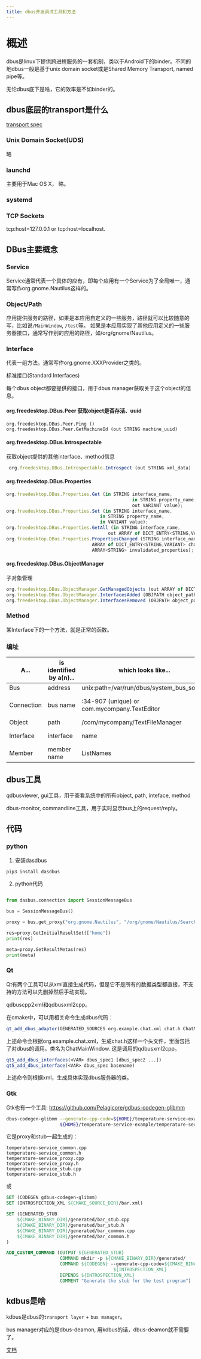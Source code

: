 ```yaml
---
title: dbus开发调试工具和方法
---
```

# 概述

dbus是linux下提供跨进程服务的一套机制，类以于Android下的binder。不同的地dbus一般是基于unix domain socket或是Shared Memory Transport, named pipe等。

无论dbus底下是啥，它的效率是不如binder的。

## dbus底层的transport是什么

[transport spec](https://dbus.freedesktop.org/doc/dbus-specification.html#transports)

### Unix Domain Socket(UDS)

略

### launchd

主要用于Mac OS X， 略。

### systemd

### TCP Sockets

tcp:host=127.0.0.1 or tcp:host=localhost.

## DBus主要概念

### Service

Service通常代表一个具体的应有，即每个应用有一个Service为了全局唯一，通常写作org.gnome.Nautilus这样的。

### Object/Path

应用提供服务的路径，如果是本应用自定义的一些服务，路径就可以比较随意的写，比如说`/MainWindow`, `/test`等。
如果是本应用实现了其他应用定义的一些服务器接口，通常写作别的应用的路径，如/org/gnome/Nautilus。

### Interface

代表一组方法。通常写作org.gnome.XXXProvider之类的。

标准接口(Standard Interfaces)

每个dbus object都要提供的接口，用于dbus manager获取关于这个object的信息。

#### org.freedesktop.DBus.Peer 获取object是否存活、uuid

```
org.freedesktop.DBus.Peer.Ping ()
org.freedesktop.DBus.Peer.GetMachineId (out STRING machine_uuid)
```


#### org.freedesktop.DBus.Introspectable 

获取object提供的其他interface、method信息

```javascript
 org.freedesktop.DBus.Introspectable.Introspect (out STRING xml_data)
```

#### org.freedesktop.DBus.Properties

```javascript
org.freedesktop.DBus.Properties.Get (in STRING interface_name,
                                               in STRING property_name,
                                               out VARIANT value);
org.freedesktop.DBus.Properties.Set (in STRING interface_name,
                                   in STRING property_name,
                                   in VARIANT value);
org.freedesktop.DBus.Properties.GetAll (in STRING interface_name,
                                      out ARRAY of DICT_ENTRY<STRING,VARIANT> props);
org.freedesktop.DBus.Properties.PropertiesChanged (STRING interface_name,
                                ARRAY of DICT_ENTRY<STRING,VARIANT> changed_properties,
                                ARRAY<STRING> invalidated_properties);
```

#### org.freedesktop.DBus.ObjectManager

子对象管理

```javascript
org.freedesktop.DBus.ObjectManager.GetManagedObjects (out ARRAY of DICT_ENTRY<OBJPATH,ARRAY of DICT_ENTRY<STRING,ARRAY of DICT_ENTRY<STRING,VARIANT>>> objpath_interfaces_and_properties);
org.freedesktop.DBus.ObjectManager.InterfacesAdded (OBJPATH object_path, ARRAY of DICT_ENTRY<STRING,ARRAY of DICT_ENTRY<STRING,VARIANT>> interfaces_and_properties);
org.freedesktop.DBus.ObjectManager.InterfacesRemoved (OBJPATH object_path, ARRAY<STRING> interfaces);
```



### Method

某Interface下的一个方法，就是正常的函数。

### 编址

| A...	      | is identified by a(n)...	 | which looks like...                           | 	and is chosen by...                                           |
|------------|---------------------------|-----------------------------------------------|----------------------------------------------------------------|
| Bus        | 	address                  | 	unix:path=/var/run/dbus/system_bus_socket    | 	system configuration                                          |
| Connection | 	bus name                 | 	:34-907 (unique) or com.mycompany.TextEditor | (well-known)	D-Bus (unique) or the owning program (well-known) |
| Object     | 	path                     | 	/com/mycompany/TextFileManager               | 	the owning program                                            |
| Interface  | 	interface                | name                                          | 	org.freedesktop.Hal.Manager	the owning program                |
| Member     | 	member name              | 	ListNames	                                   | the owning program                                             |

## dbus工具

qdbusviewer, gui工具，用于查看系统中的所有object, path, inteface, method

dbus-monitor, commandline工具，用于实时显示bus上的request/reply。

## 代码

### python

1. 安装dasdbus
 
```bash
pip3 install dasdbus
```

2. python代码

```python

from dasbus.connection import SessionMessageBus

bus = SessionMessageBus()

proxy = bus.get_proxy("org.gnome.Nautilus", "/org/gnome/Nautilus/SearchProvider", "org.gnome.Shell.SearchProvider2")

res=proxy.GetInitialResultSet(["home"])
print(res)

meta=proxy.GetResultMetas(res)
print(meta)


```

### Qt

Qt有两个工具可以从xml直接生成代码，但是它不是所有的数据类型都直接，不支持的方法可以先删掉然后手动实现。

qdbuscpp2xml和qdbusxml2cpp。

在cmake中，可以用相关命令生成dbus代码：

```cmake
qt_add_dbus_adaptor(GENERATED_SOURCES org.example.chat.xml chat.h ChatMainWindow)
```
上述命令会根据org.example.chat.xml，生成chat.h这样一个头文件，里面包括了对dbus的调用。类名为ChatMainWindow. 这是调用的qdbusxml2cpp。

```cmake
qt5_add_dbus_interfaces(<VAR> dbus_spec1 [dbus_spec2 ...])
qt5_add_dbus_interface(<VAR> dbus_spec basename)

```
上述命令则根据xml，生成具体实现dbus服务器的类。




### Gtk

Gtk也有一个工具: https://github.com/Pelagicore/gdbus-codegen-glibmm

```bash
dbus-codegen-glibmm --generate-cpp-code=${HOME}/temperature-service-example/build/generated/temperature-service
                    ${HOME}/temperature-service-example/temperature-service.xml
```

它是proxy和stub一起生成的：


```
temperature-service_common.cpp
temperature-service_common.h
temperature-service_proxy.cpp
temperature-service_proxy.h
temperature-service_stub.cpp
temperature-service_stub.h
```

或

```cmake
SET (CODEGEN gdbus-codegen-glibmm)
SET (INTROSPECTION_XML ${CMAKE_SOURCE_DIR}/bar.xml)

SET (GENERATED_STUB
    ${CMAKE_BINARY_DIR}/generated/bar_stub.cpp
    ${CMAKE_BINARY_DIR}/generated/bar_stub.h
    ${CMAKE_BINARY_DIR}/generated/bar_common.cpp
    ${CMAKE_BINARY_DIR}/generated/bar_common.h
)

ADD_CUSTOM_COMMAND (OUTPUT ${GENERATED_STUB}
                    COMMAND mkdir -p ${CMAKE_BINARY_DIR}/generated/
                    COMMAND ${CODEGEN} --generate-cpp-code=${CMAKE_BINARY_DIR}/generated/bar
                                        ${INTROSPECTION_XML}
                    DEPENDS ${INTROSPECTION_XML}
                    COMMENT "Generate the stub for the test program")
```


## kdbus是啥

kdbus是dbus的`transport layer` + `bus manager`。

bus manager对应的是dbus-deamon, 用kdbus的话，dbus-deamon就不需要了。

[文档](https://www.freedesktop.org/wiki/Software/systemd/kdbus/)
